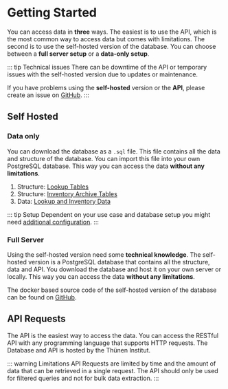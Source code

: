 # Getting Started

You can access data in **three** ways. The easiest is to use the API, which is the most common way to access data but comes with limitations. The second is to use the self-hosted version of the database. You can choose between a **full server setup** or a **data-only setup**.

::: tip Technical issues
There can be downtime of the API or temporary issues with the self-hosted version due to updates or maintenance.

If you have problems using the **self-hosted** version or the **API**, please create an issue on [GitHub](https://github.com/Thuenen-Forest-Ecosystems/TFM-Server/issues).
:::

## Self Hosted

### Data only

You can download the database as a `.sql` file. This file contains all the data and structure of the database. You can import this file into your own PostgreSQL database. This way you can access the data **without any limitations**.

1. Structure: [Lookup Tables](https://github.com/Thuenen-Forest-Ecosystems/TFM-Server/blob/main/supabase/migrations/20241202134805_lookup.sql)
2. Structure: [Inventory Archive Tables](https://github.com/Thuenen-Forest-Ecosystems/TFM-Server/blob/main/supabase/migrations/20250115140817_inventory_archive.sql)
3. Data: [Lookup and Inventory Data](https://git-dmz.thuenen.de/tfm-seeds/public)

::: tip Setup
Dependent on your use case and database setup you might need [additional configuration](https://github.com/Thuenen-Forest-Ecosystems/TFM-Server/tree/main/supabase/migrations).
:::

### Full Server

Using the self-hosted version need some **technical knowledge**. The self-hosted version is a PostgreSQL database that contains all the structure, data and API. You download the database and host it on your own server or locally. This way you can access the data **without any limitations**.

The docker based source code of the self-hosted version of the database can be found on [GitHub](https://github.com/Thuenen-Forest-Ecosystems/TFM-Server).

## API Requests

The API is the easiest way to access the data. You can access the  RESTful API with any programming language that supports HTTP requests. The Database and API is hosted by the Thünen Institut.

::: warning Limitations
API Requests are limited by time and the amount of data that can be retrieved in a single request. The API should only be used for filtered queries and not for bulk data extraction.
:::
